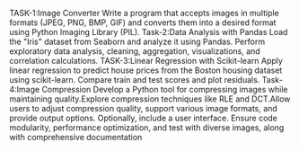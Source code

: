 TASK-1:Image Converter
    Write a program that accepts images in multiple formats (JPEG, PNG, BMP, GIF) and converts them into a desired format using Python Imaging Library (PIL).
Task-2:Data Analysis with Pandas
    Load the "Iris" dataset from Seaborn and analyze it using Pandas. Perform exploratory data analysis, cleaning, aggregation, visualizations, and correlation calculations.
TASK-3:Linear Regression with Scikit-learn
    Apply linear regression to predict house prices from the Boston housing dataset using scikit-learn. Compare train and test scores and plot residuals.
Task-4:Image Compression
    Develop a Python tool for compressing images while maintaining quality.Explore compression techniques like RLE and DCT.Allow users to adjust compression quality, support various image formats, and provide output options.
    Optionally, include a user interface. Ensure code modularity, performance optimization, and test with diverse images, along with comprehensive documentation
